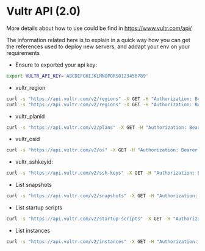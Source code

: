 # Vultr API (2.0)

More details about how to use could be find in https://www.vultr.com/api/

The information related here is to explain in a quick way how you can get the references
used to deploy new servers, and addapt your env on your requirements

* Ensure to exported your api key:
```bash 
export VULTR_API_KEY='ABCDEFGHIJKLMNOPQRS0123456789'
```

* vultr_region
```bash 
curl -s "https://api.vultr.com/v2/regions" -X GET -H "Authorization: Bearer ${VULTR_API_KEY}" | jq '.regions[] | { id: .id, name: .city } '
curl -s "https://api.vultr.com/v2/regions" -X GET -H "Authorization: Bearer ${VULTR_API_KEY}" | jq '.regions[] | select( .country | contains("DE")) | { id: .id, name: .city }'
```

* vultr_planid
```bash 
curl -s "https://api.vultr.com/v2/plans" -X GET -H "Authorization: Bearer ${VULTR_API_KEY}" | jq '.plans[] | select( .locations[] | contains("fra")) | select ( .ram == 8192 ) | select ( .type == "vc2" ) '
```

* vultr_osid
```bash 
curl -s "https://api.vultr.com/v2/os" -X GET -H "Authorization: Bearer ${VULTR_API_KEY}" | jq '.os[] | select ( .family | contains("ubuntu"))'
```

* vultr_sshkeyid:
```bash 
curl -s "https://api.vultr.com/v2/ssh-keys" -X GET -H "Authorization: Bearer ${VULTR_API_KEY}" | jq '.ssh-keys[]'
```

* List snapshots
```bash 
curl -s "https://api.vultr.com/v2/snapshots" -X GET -H "Authorization: Bearer ${VULTR_API_KEY}" | jq '.snapshots[]'
```

* List startup scripts 
```bash 
curl -s "https://api.vultr.com/v2/startup-scripts" -X GET -H "Authorization: Bearer ${VULTR_API_KEY}" | jq '.startup_scripts[]'
```

* List instances 
```bash 
curl -s "https://api.vultr.com/v2/instances" -X GET -H "Authorization: Bearer ${VULTR_API_KEY}" | jq '.instances[]'
```
